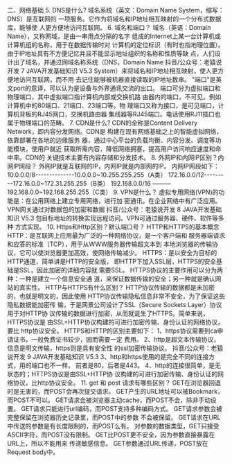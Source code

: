 ⼆、⽹络基础
5. DNS是什么?
域名系统（英⽂：Domain Name System，缩写：DNS）是互联⽹的
⼀项服务。它作为将域名和IP地址相互映射的⼀个分布式数据库，能够使
⼈更⽅便地访问互联⽹。
6. 域名和端⼝？
域名（英语：Domain Name），又称⽹域，是由⼀串用点分隔的名字
组成的Internet上某⼀台计算机或计算机组的名称，用于在数据传输时对
计算机的定位标识（有时也指地理位置）。
由于IP地址具有不⽅便记忆并且不能显示地址组织的名称和性质等缺
点，⼈们设计出了域名，并通过⽹域名称系统（DNS，Domain Name
抖音/公众号：老猿说开发 7
JAVA开发基础知识 V5.3
System）来将域名和IP地址相互映射，使⼈更⽅便地访问互联⽹，⽽不用
去记住能够被机器直接读取的IP地址数串。
"端⼝"是英⽂port的意译，可以认为是设备与外界通讯交流的出⼝。
端⼝可分为虚拟端⼝和物理端⼝，其中虚拟端⼝指计算机内部或交换机路
由器内的端⼝，不可见。例如计算机中的80端⼝、21端⼝、23端⼝等。物
理端⼝又称为接⼝，是可见端⼝，计算机背板的RJ45⽹⼝，交换机路由器
集线器等RJ45端⼝。电话使用RJ11插⼝也属于物理端⼝的范畴。
7. CDN是什么?
CDN的全称是Content Delivery Network，即内容分发⽹络。CDN是
构建在现有⽹络基础之上的智能虚拟⽹络，依靠部署在各地的边缘服务
器，通过中⼼平台的负载均衡、内容分发、调度等功能模块，使用户就近
获取所需内容，降低⽹络拥塞，提⾼用户访问响应速度和命中率。CDN的
关键技术主要有内容存储和分发技术。
8. 外⽹IP和内⽹IP区别？内⽹IP⽹段？
外⽹IP就是互联⽹的IP，内⽹IP就是内部⽹的IP。
内⽹IP⽹段如下：
10.0.0.0/8--------------10.0.0.0~10.255.255.255（A类）
172.16.0.0/12---------172.16.0.0~172.31.255.255（B类）
192.168.0.0/16 ———192.168.0.0~192.168.255.255（C类）
9. VPN是什么？
虚拟专用⽹络(VPN)的功能是：在公用⽹络上建立专用⽹络，进⾏加
密通讯。在企业⽹络中有⼴泛应用。VPN⽹关通过对数据包的加密和数据
抖音/公众号：老猿说开发 8
JAVA开发基础知识 V5.3
包目标地址的转换实现远程访问。VPN可通过服务器、硬件、软件等多种
⽅式实现。
10. Https和Http区别？默认端⼝号？
HTTP和HTTPS的基本概念
HTTP：是互联⽹上应用最为⼴泛的⼀种⽹络协议，是⼀个客户端和
服务器端请求和应答的标准（TCP），用于从WWW服务器传输超⽂本到
本地浏览器的传输协议，它可以使浏览器更加⾼效，使⽹络传输减少。
HTTPS：是以安全为目标的HTTP通道，简单讲是HTTP的安全版，
即HTTP下加⼊SSL层，HTTPS的安全基础是SSL，因此加密的详细内容就
需要SSL。
HTTPS协议的主要作用可以分为两种：⼀种是建立⼀个信息安全通
道，来保证数据传输的安全；另⼀种就是确认⽹站的真实性。
HTTP与HTTPS有什么区别？
HTTP协议传输的数据都是未加密的，也就是明⽂的，因此使用
HTTP协议传输隐私信息非常不安全，为了保证这些隐私数据能加密传
输，于是⽹景公司设计了SSL（Secure Sockets Layer）协议用于对HTTP协
议传输的数据进⾏加密，从⽽就诞⽣了HTTPS。简单来说，HTTPS协议是
由SSL+HTTP协议构建的可进⾏加密传输、身份认证的⽹络协议，要比
http协议安全。
 HTTPS和HTTP的区别主要如下：
 1、https协议需要到ca申请证书，⼀般免费证书较少，因⽽需要⼀定
费用。
 2、http是超⽂本传输协议，信息是明⽂传输，https则是具有安全性
的ssl加密传输协议。
抖音/公众号：老猿说开发 9
JAVA开发基础知识 V5.3
 3、http和https使用的是完全不同的连接⽅式，用的端⼝也不⼀样，
前者是80，后者是443。
 4、http的连接很简单，是⽆状态的；HTTPS协议是由SSL+HTTP协
议构建的可进⾏加密传输、身份认证的⽹络协议，比http协议安全。
11. get 和 post 请求有哪些区别？
GET在浏览器回退时是⽆害的，⽽POST会再次提交请求。
GET产⽣的URL地址可以被Bookmark，⽽POST不可以。
GET请求会被浏览器主动cache，⽽POST不会，除非⼿动设置。
GET请求只能进⾏url编码，⽽POST支持多种编码⽅式。
GET请求参数会被完整保留在浏览器历史记录里，⽽POST中的参数
不会被保留。
GET请求在URL中传送的参数是有长度限制的，⽽POST么有。
对参数的数据类型，GET只接受ASCII字符，⽽POST没有限制。
GET比POST更不安全，因为参数直接暴露在URL上，所以不能用来
传递敏感信息。
GET参数通过URL传递，POST放在Request body中。